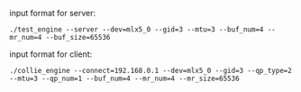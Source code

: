 input format for server:

`./test_engine --server --dev=mlx5_0 --gid=3 --mtu=3 --buf_num=4 --mr_num=4 --buf_size=65536`

input format for client:

`./collie_engine --connect=192.168.0.1 --dev=mlx5_0 --gid=3 --qp_type=2 --mtu=3 --qp_num=1 --buf_num=4 --mr_num=4 --mr_size=65536`
